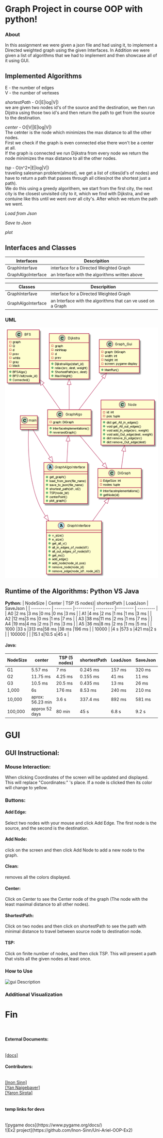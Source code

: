 # Graph Project in course OOP with python!

### About

In this assignment we were given a json file and had using it, to implement a Directed weighted graph using the given Interfaces.
In Addition we were given a list of algorithms that we had to implement and then showcase all of it using GUI.

## Implemented Algorithms

E - the number of edges<br/>
V - the number of vertexes

_shortestPath_ - O(|E|log|V|)<br/>
we are given two nodes id's of the source and the destination, we then run Dijstra using those two id's and then return the path to get from the source to the destination.

_center_ - O(|V||E|log|V|)<br/>
The cetnter is the node which minimizes the max distance to all the other nodes.<br/>
First we check if the graph is even connected else there won't be a center at all.<br>
If the graph is connected we run Dijkstra from every node we return the node minimizes the max distance to all the other nodes.

_tsp_ - O(n^2*|E|log|V|)<br/>
traveling salesman problem(almost), we get a list of cities(id's of nodes) and have to return a path that passes through all cities(not the shortest just a path).<br/>
We do this using a greedy algorithem, we start from the first city, the next city is the closest unvisited city to it, which we find with Dijkstra, and we contuine like this until we went over all city's. After which we return the path we went.

_Load from Json_

_Save to Json_

_plot_

## Interfaces and Classes

|Interfaces| Descripition |
| ---------- | --------- |
| GraphInterfave | interface for a Directed Weighted Graph|
| GraphAlgoInterface  |  an Interface with the algorithms written above |


|Classes| Descripition |
| ---------- | --------- |
| GraphInterfave | interface for a Directed Weighted Graph |
| GraphAlgoInterface  |  an Interface with the algorithms that can ve used on a Graph |

### UML

![alt text](https://github.com/Inon-Sinn/Uni-Ariel-OOP-Ex3/blob/master/src/Ex3.png)
 
## Runtime of the Algorithms: Python VS Java

__Python:__
| NodeSize | Center  | TSP (5 nodes)| shortestPath | LoadJson | SaveJson |
| ---------- | --------- |--------- | --------- |--------- | --------- |
| A0     |2 ms |3 ms  |0 ms  |0 ms  |3 ms   |
| A1     |4 ms |2 ms  |1 ms  |1 ms  |3 ms   |
| A2     |12 ms|3 ms  |0 ms  |1 ms  |7 ms   |
| A3     |38 ms|11 ms |2 ms  |1 ms  |7 ms   |
| A4     |19 ms|4 ms  |2 ms  |1 ms  |3 ms   |
| A5     |36 ms|8 ms  |2 ms  |1 ms  |5 ms   |
| 1000   |33 s |313 ms|58 ms |38 ms |196 ms |
| 10000  |     |4 s   |573 s |421 ms|2 s    |
| 100000 |     |      |15.1 s|10.5 s|45 s   |

#### Java:
| NodeSize| center |TSP (5 nodes)|shortestPath|LoadJson|SaveJson|
| ---------- | --------- |--------- | --------- |--------- | --------- |
| G1      |5.57 ms          |7 ms    |0.245 ms|157 ms|320 ms|
| G2      |11.75 ms         |4.25 ms |0.155 ms|41 ms |11 ms|
| G3      |10.5 ms          |20.5 ms |0.435 ms|13 ms |26 ms|
| 1,000   |6s               |176 ms  |8.53 ms |240 ms|210 ms|
| 10,000  |aprox: 56.23 min |3.6 s   |337.4 ms|892 ms|581 ms|
| 100,000 |approx 52 days   |80 min  |45 s    |6.8 s |9.2 s|

<h1>GUI</h1>

<h2>GUI Instructional:</h2>
<h3>Mouse Interaction: </h5>
<p style="#2ac02a">When clicking Coordinates of the screen will be updated and displayed. This will replace "Coordinates:" 's place. If a node is clicked then its color will change to yellow.</p>
<h3>Buttons:</h4>
<h4>Add Edge:</h4> <p style="#2ac02a">Select two nodes with your mouse and click Add Edge. The first node is the source, and the second is the destination.</p>
<h4>Add Node:</h4> <p style="#2ac02a">click on the screen and then click Add Node to add a new node to the graph.</p>
<h4>Clean:</h4> <p style="#2ac02a">removes all the colors displayed.</p>
<h4>Center:</h4> <p style="#2ac02a">Click on Center to see the Center node of the graph (The node with the least maximal distance to all other nodes).</p>
<h4>ShortestPath:</h4> <p style="#2ac02a">Click on two nodes and then click on shortestPath to see the path with minimal distance to travel between source node to destination node.</p>
<h4>TSP:</h4> <p style="#2ac02a">Click on finite number of nodes, and then click TSP. This will present a path that visits all the given nodes at least once.</p>

### How to Use

![gui Description](https://user-images.githubusercontent.com/82415308/147586389-772e82cc-5e72-4c06-bb41-dea38a6f5b4d.png)

### Additional Visualization



<h1>Fin</h1> <p></p>
</br>

<h4>External Documents:</h4></br>
<a href="https://docs.google.com/document/d/15sTWy_pa6Vg4r7phAC322vZA169V02yezjxxf4b9sJc/edit">[docs]</a> <br />
<h4> Contributers:</h4></br>
<a href="https://github.com/Inon-Sinn">[Inon Sinn]</a><br />
<a href="https://github.com/Yannnyan">[Yan Naigebaver]</a><br />
<a href="https://github.com/Yaron-S">[Yaron Sirota]</a><br />
<br />
<h4> temp links for devs</h4></br>
![pygame docs](https://www.pygame.org/docs/) <br />
![Ex2 project](https://github.com/Inon-Sinn/Uni-Ariel-OOP-Ex2)


